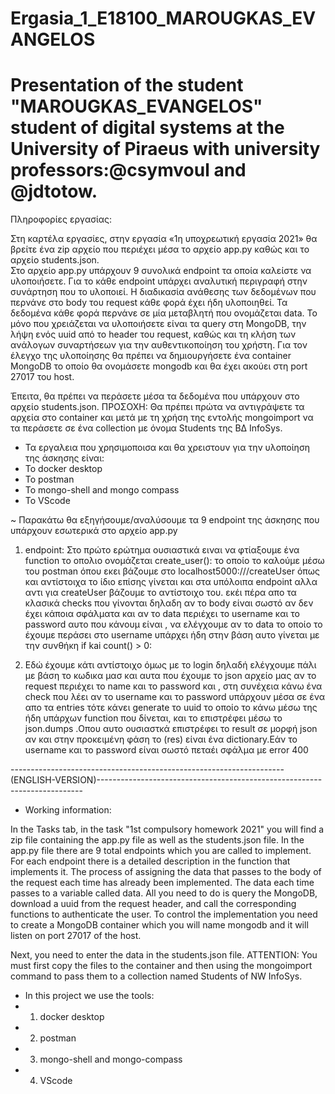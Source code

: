 # Ergasia_1_E18100_MAROUGKAS_EVANGELOS

# Presentation of the student "MAROUGKAS_EVANGELOS" student of digital systems at the University of Piraeus with university professors:@csymvoul and @jdtotow.

Πληροφορίες εργασίας:

Στη καρτέλα εργασίες, στην εργασία «1η υποχρεωτική εργασία 2021» θα βρείτε ένα zip αρχείο που περιέχει μέσα το αρχείο app.py καθώς και το αρχείο students.json.   
Στο αρχείο app.py υπάρχουν 9 συνολικά endpoint τα οποία καλείστε να υλοποιήσετε.
Για το κάθε endpoint υπάρχει αναλυτική περιγραφή στην συνάρτηση που το υλοποιεί. 
Η διαδικασία ανάθεσης των δεδομένων που περνάνε στο body του request κάθε φορά έχει ήδη υλοποιηθεί. Τα δεδομένα κάθε φορά περνάνε σε μία μεταβλητή που ονομάζεται data. 
Το μόνο που χρειάζεται να υλοποιήσετε είναι τα query στη MongoDB, την λήψη ενός uuid από το header του request, καθώς και τη κλήση των ανάλογων συναρτήσεων για την αυθεντικοποίηση του χρήστη. 
Για τον έλεγχο της υλοποίησης θα πρέπει να δημιουργήσετε ένα container MongoDB το οποίο θα ονομάσετε mongodb και θα έχει ακούει στη port 27017 του host.

Έπειτα, θα πρέπει να περάσετε μέσα τα δεδομένα που υπάρχουν στο αρχείο students.json. ΠΡΟΣΟΧΗ: Θα πρέπει πρώτα να αντιγράψετε τα αρχεία στο container και μετά με τη χρήση της εντολής mongoimport να τα περάσετε σε ένα collection με όνομα Students της ΒΔ InfoSys. 


- Τα εργαλεια που χρησιμοποισα και θα χρειστουν για την υλοποίηση της άσκησης είναι:
- Το docker desktop
- Το postman
- Το mongo-shell and mongo compass 
- Το VScode

 ~ Παρακάτω θα εξηγήσουμε/αναλύσουμε τα 9 endpoint της άσκησης που υπάρχουν εσωτερικά στο αρχείο app.py
 
1) endpoint: Στο πρώτο ερώτημα ουσιαστικά ειναι να φτίαξουμε ένα function το οπολιο ονομάζεται create_user(): το οποίο το καλούμε μέσω του postman όπου εκει βάζουμε στο localhost5000:///createUser όπως και αντίστοιχα το ίδιο επίσης γίνεται και στα υπόλοιπα endpoint αλλα αντι για  createUser βάζουμε το αντίστοιχο του.
εκέι πέρα απο τα κλασικά checks που γίνονται δηλαδη αν το body είναι σωστό αν δεν έχει κάποια σφάλματα και αν το data περιέχει το username και το password αυτο που κάνουμ είναι ,  να ελέγχουμε αν το data το οποίο το έχουμε περάσει στο username υπάρχει ήδη στην βάση αυτο γίνεται με την συνθήκη if kai count() > 0:


2) Εδώ έχουμε κάτι αντίστοιχο όμως με το login δηλαδή ελέγχουμε πάλι με βάση το κωδικα μασ και αυτα που έχουμε το json αρχείο μας αν το request περιέχει το name και το password και , στη συνέχεια κάνω ένα check που λέει αν το username και το password υπάρχουν μέσα σε ένα απο τα entries τότε κάνει generate το uuid το οποίο το κάνω μέσω της ήδη υπάρχων function που δίνεται, και το επιστρέφει μέσω το json.dumps .Οπου αυτο ουσιαστκά επιστρέφει το result σε μορφή json αν και στην προκειμένη φάση το (res) είναι ένα dictionary.Εάν το username και το password είναι σωστό πεταέι σφάλμα με error 400

--------------------------------------------------------------------(ENGLISH-VERSION)--------------------------------------------------------------------------
- Working information:

In the Tasks tab, in the task "1st compulsory homework 2021" you will find a zip file containing the app.py file as well as the students.json file.
In the app.py file there are 9 total endpoints which you are called to implement.
For each endpoint there is a detailed description in the function that implements it.
The process of assigning the data that passes to the body of the request each time has already been implemented. The data each time passes to a variable called data.
All you need to do is query the MongoDB, download a uuid from the request header, and call the corresponding functions to authenticate the user.
To control the implementation you need to create a MongoDB container which you will name mongodb and it will listen on port 27017 of the host.

Next, you need to enter the data in the students.json file. ATTENTION: You must first copy the files to the container and then using the mongoimport command to pass them to a collection named Students of NW InfoSys.


- In this project we use the tools: 
- 1) docker desktop 
- 2) postman 
- 3) mongo-shell and mongo-compass
- 4) VScode


